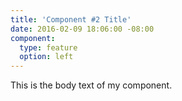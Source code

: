 ```yaml
---
title: 'Component #2 Title'
date: 2016-02-09 18:06:00 -08:00
component:
  type: feature
  option: left
---
```


This is the body text of my component.